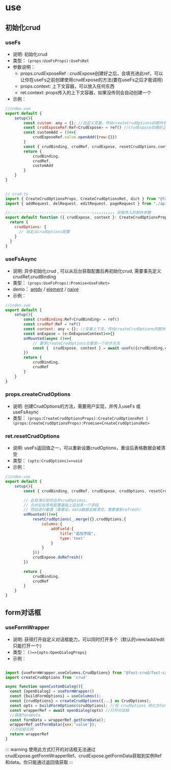 # use

## 初始化crud

### useFs
* 说明: 初始化crud
* 类型： `(props:UseFsProps):UseFsRet`
* 参数说明：
    * props.crudExposeRef :  crudExpose创建好之后，会填充进此ref，可以让你在useFs之前创建使用crudExpose的方法(要在useFs之后才能调用)
    * props.context: 上下文容器，可以放入任何东西
    * ret.context: props传入的上下文容器，如果没传则会自动创建一个
* 示例：

```js
//index.vue
export default {
    setup(){
        const custom: any = {}; //自定义变量，传给createCrudOptions的额外参数（可以任意命名，任意多个）
        const crudExposeRef:Ref<CrudExpose> = ref() //crudExpose创建好之后，会填充进此ref，可以在useFs之前创建使用crudExpose的方法
        const customAdd = ()=>{
            crudExposeRef.value.openAdd({row:{}})
        }
        const { crudBinding, crudRef, crudExpose, resetCrudOptions,context } = useFs({ createCrudOptions, context: custom, crudExposeRef});
        return {
            crudBinding,
            crudRef,
            customAdd
        }
    }
}
   
```

```js
// crud.ts
import { CreateCrudOptionsProps, CreateCrudOptionsRet, dict } from "@fast-crud/fast-crud";
import { addRequest, delRequest, editRequest, pageRequest } from "./api";

//------------------------------------↓↓↓↓↓↓↓↓↓↓ 获取传入的额外参数
export default function ({ crudExpose, context }: CreateCrudOptionsProps): CreateCrudOptionsRet {
  return {
    crudOptions: {
      // 自定义crudOptions配置
    }
  }
}
```



### useFsAsync
* 说明: 异步初始化crud , 可以从后台获取配置后再初始化crud, 需要事先定义crudRef,crudBinding
* 类型： `(props:UseFsProps):Promise<UseFsRet>`
* demo： [antdv](http://fast-crud.docmirror.cn/antdv/#/crud/advanced/from-backend)  /  [element](http://fast-crud.docmirror.cn/element/#/crud/advanced/from-backend)  /  [naive](http://fast-crud.docmirror.cn/naive/#/crud/advanced/from-backend)
* 示例：

```js
//index.vue
export default {
    setup(){
        const crudBinding:Ref<CrudBinding> = ref()
        const crudRef:Ref = ref()
        const context: any = {}; //变量上下文，传给createCrudOptions的额外参数（可以任意命名，任意多个）
        const onExpose = (e:OnExposeContext)=>{}
        onMounted(async ()=>{
            // 要求createCrudOptions也要是一个异步方法
            const {  crudExpose, context } = await useFs({crudBinding,crudRef, createCrudOptions, context });
        })
        return {
            crudBinding,
            crudRef
        }
    }
}
```

### props.createCrudOptions
* 说明: 创建CrudOptions的方法，需要用户实现，并传入useFs 或 useFsAsync
* 类型： `(props:CreateCrudOptionsProps):CreateCrudOptionsRet |  (props:CreateCrudOptionsProps):Promise<CreateCrudOptionsRet>`

### ret.resetCrudOptions
* 说明: useFs返回值之一，可以重新设置crudOptions，重设后表格数据会被清空
* 类型： `(opts:CrudOptions)=>void`
* 示例：

```js
//index.vue
export default {
    setup(){
        const { crudBinding, crudRef, crudExpose, crudOptions, resetCrudOptions } = useFs({ createCrudOptions });

        // 此处演示如何合并crudOptions，
        // 合并后在原有配置基础上追加多一个字段
        // 然后进行重置（重置后，data数据会被清空，需要重新refresh）
        onMounted(()=>{
            resetCrudOptions(_.merge({},crudOptions,{
                columns:{
                    addField:{
                        title:"追加字段",
                        type:'text'
                    }
                }
            }))
            crudExpose.doRefresh()
        })
        
        return {
            crudBinding,
            crudRef
        }
    }
}
```


## form对话框

### useFormWrapper
* 说明: 获得打开自定义对话框能力，可以同时打开多个（默认的view/add/edit只能打开一个）
* 类型： `()=>{opts:OpenDialogProps}`
* 示例：
```js

import {useFormWrapper,useColumns,CrudOptions} from "@fast-crud/fast-crud";
import createCrudOptions from 'crud'

async function openCustomDialog(){
  const {openDialog} = useFormWrapper()
  const {buildFormOptions} = useColumns();
  const {crudOptions} = createCrudOptions({...} as CrudOptions);
  const opts = buildFormOptions(crudOptions); //将 crudOptions 转化为form表单所需要的options
  const wrapperRef = await openDialog(opts) //打开对话框
  //获取formData
  const formData = wrapperRef.getFormData();
  wrapperRef.setFormData({xxx:'value'});
  //对话框实例
  return wrapperRef
}
```
::: warning
使用此方式打开的对话框无法通过crudExpose.getFormWrapperRef、crudExpose.getFormData获取到实例Ref和data。你只能通过返回值获取
:::


